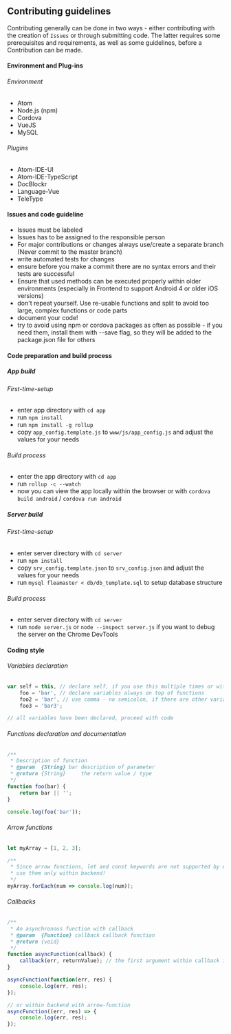 ## Contributing guidelines

Contributing generally can be done in two ways - either contributing with the creation of `Issues` or through submitting code. The latter requires some prerequisites and requirements, as well as some guidelines, before a Contribution can be made.

#### Environment and Plug-ins

###### Environment
- Atom
- Node.js (npm)
- Cordova
- VueJS
- MySQL


###### Plugins
 - Atom-IDE-UI
 - Atom-IDE-TypeScript
 - DocBlockr
 - Language-Vue
 - TeleType

#### Issues and code guideline
- Issues must be labeled
- Issues has to be assigned to the responsible person
- For major contributions or changes always use/create a separate branch (Never commit to the master branch)
- write automated tests for changes
- ensure before you make a commit there are no syntax errors and their tests are successful
- Ensure that used methods can be executed properly within older environments (especially in Frontend to support Android 4 or older iOS versions)
- don't repeat yourself. Use re-usable functions and split to avoid too large, complex functions or code parts
- document your code!
- try to avoid using npm or cordova packages as often as possible - if you need them, install them with --save flag, so they will be added to the package.json file for others


#### Code preparation and build process

##### App build
###### First-time-setup
- enter app directory with `cd app`
- run `npm install`
- run `npm install -g rollup`
- copy `app_config.template.js` to `www/js/app_config.js` and adjust the values for your needs
###### Build process
- enter the app directory with `cd app`
- run `rollup -c --watch`
- now you can view the app locally within the browser or with `cordova build android` / `cordova run android`

##### Server build
###### First-time-setup
- enter server directory with `cd server`
- run `npm install`
- copy `srv_config.template.json` to `srv_config.json` and adjust the values for your needs
- run `mysql fleamaster < db/db_template.sql` to setup database structure
###### Build process
- enter server directory with `cd server`
- run `node server.js` or `node --inspect server.js` if you want to debug the server on the Chrome DevTools

#### Coding style
###### Variables declaration
```javascript
var self = this, // declare self, if you use this multiple times or within different context
    foo = 'bar', // declare variables always on top of functions
    foo2 = 'bar', // use comma - no semicolon, if there are other variables coming
    foo3 = 'bar3';

// all variables have been declared, proceed with code
```

###### Functions declaration and documentation
```javascript
/**
 * Description of function
 * @param  {String} bar description of parameter
 * @return {String}     the return value / type
 */
function foo(bar) {
    return bar || '';
}

console.log(foo('bar'));
```

###### Arrow functions
```javascript
let myArray = [1, 2, 3];

/**
 * Since arrow functions, let and const keywords are not supported by every browser or platform,
 * use them only within backend!
 */
myArray.forEach(num => console.log(num));
```

###### Callbacks
```javascript
/**
 * An asynchronous function with callback
 * @param  {Function} callback callback function
 * @return {void}
 */
function asyncFunction(callback) {
    callback(err, returnValue); // the first argument within callback is always error value!
}

asyncFunction(function(err, res) {
    console.log(err, res);
});

// or within backend with arrow-function
asyncFunction((err, res) => {
    console.log(err, res);
});
```
